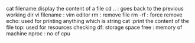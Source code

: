 cat filename:display the content of a file
cd .. : goes back to the previous working dir
vi filename : vim editor
rm : remove file
rm -rf : force remove
echo: used for printing anything which is string
cat :print the content of the file
top: used for resources checking
df: storage space
free : memory of machine
nproc : no of cpu


